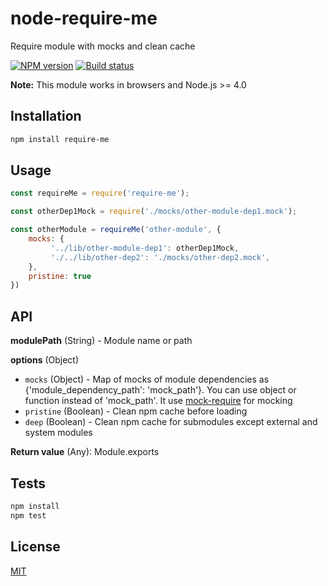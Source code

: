 # node-require-me
Require module with mocks and clean cache

[![NPM version](https://img.shields.io/npm/v/require-me.svg)](https://npmjs.org/package/require-me)
[![Build status](https://img.shields.io/travis/tamtakoe/node-require-me.svg)](https://travis-ci.org/tamtakoe/node-require-me)

**Note:** This module works in browsers and Node.js >= 4.0

## Installation

```sh
npm install require-me
```

## Usage

```js
const requireMe = require('require-me');

const otherDep1Mock = require('./mocks/other-module-dep1.mock');

const otherModule = requireMe('other-module', {
    mocks: {
         '../lib/other-module-dep1': otherDep1Mock,
         './../lib/other-dep2': './mocks/other-dep2.mock',
    },
    pristine: true
})
```

## API

**modulePath** (String) - Module name or path

**options** (Object)

* `mocks` (Object) - Map of mocks of module dependencies as {'module_dependency_path': 'mock_path'}.
                     You can use object or function instead of 'mock_path'.
                     It use [mock-require](https://www.npmjs.com/package/mock-require) for mocking
* `pristine` (Boolean) - Clean npm cache before loading
* `deep` (Boolean) - Clean npm cache for submodules except external and system modules

**Return value** (Any): Module.exports

## Tests

```sh
npm install
npm test
```

## License

[MIT](LICENSE)